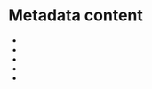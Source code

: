 # Metadata content

- <base>
- <link>
- <meta>
- <noscript>
- <script>
- <style>
- <template>
- <title>

# Flow content

- <a>
- <abbr>
- <address>
- <article>
- <aside>
- <audio>
- <b>
- <bdi>
- <bdo>
- <blockquote>
- <br>
- <button>
- <canvas>
- <cite>
- <code>
- <data>
- <datalist>
- <del>
- <details>
- <dfn>
- <dialog>
- <div>
- <dl>
- <em>
- <embed>
- <fieldset>
- <figure>
- <footer>
- <form>
- <h1>-<h6>
- <header>
- <hgroup>
- <hr>
- <i>
- <iframe>
- <img>
- <input>
- <ins>
- <kbd>
- <label>
- <main>
- <map>
- <mark>
- <math>
- <menu>
- <meter>
- <nav>
- <noscript>
- <object>
- <ol>
- <output>
- <p>
- <picture>
- <pre>
- <progress>
- <q>
- <ruby>
- <s>
- <samp>
- <script>
- <search>
- <section>
- <select>
- <slot>
- <small>
- <span>
- <strong>
- <sub>
- <sup>
- <svg>
- <table>
- <template>
- <textarea>
- <time>
- <u>
- <ul>
- <var>
- <video>
- <wbr>
- Autonomous custom elements
- Plain text

- <area>, if it is a descendant of a <map> element
- <link>, if the itemprop attribute is present
- <meta>, if the itemprop attribute is present

# Sectioning content

- <article>
- <aside>
- <nav>
- <section>

# Heading content

- <h1>-<h6>
- <hgroup>

# Phrasing content

- <abbr>
- <audio>
- <b>
- <bdi>
- <bdo>
- <br>
- <button>
- <canvas>
- <cite>
- <code>
- <data>
- <datalist>
- <dfn>
- <em>
- <embed>
- <i>
- <iframe>
- <img>
- <input>
- <kbd>
- <label>
- <mark>
- <math>
- <meter>
- <noscript>
- <object>
- <output>
- <picture>
- <progress>
- <q>
- <ruby>
- <s>
- <samp>
- <script>
- <select>
- <slot>
- <small>
- <span>
- <strong>
- <sub>
- <sup>
- <svg>
- <template>
- <textarea>
- <time>
- <u>
- <var>
- <video>
- <wbr>
- Autonomous custom elements
- Plain text

- <a>, if it contains only phrasing content
- <area>, if it is a descendant of a <map> element
- <del>, if it contains only phrasing content
- <ins>, if it contains only phrasing content
- <link>, if the itemprop attribute is present
- <map>, if it contains only phrasing content
- <meta>, if the itemprop attribute is present

# Embedded content

- <audio>
- <canvas>
- <embed>
- <iframe>
- <img>
- <math>
- <object>
- <picture>
- <svg>
- <video>

# Interactive content

- <button>
- <details>
- <embed>
- <iframe>
- <label>
- <select>
- <textarea>

- <a>, if the href attribute is present
- <audio>, if the controls attribute is present
- <img>, if the usemap attribute is present
- <input>, if the type attribute is not in the hidden state
- <object>, if the usemap attribute is present
- <video>, if the controls attribute is present

# Palpable content

- <a>
- <abbr>
- <address>
- <article>
- <aside>
- <b>
- <bdi>
- <bdo>
- <blockquote>
- <button>
- <canvas>
- <cite>
- <code>
- <data>
- <del>
- <details>
- <dfn>
- <div>
- <em>
- <embed>
- <fieldset>
- <footer>
- <figure>
- <form>
- <iframe>
- <img>
- <ins>
- <kbd>
- <label>
- <main>
- <map>
- <mark>
- <math>
- <meter>
- <nav>
- <object>
- <p>
- <picture>
- <pre>
- <progress>
- <q>
- <ruby>
- <s>
- <samp>
- <search>
- <section>
- <select>
- <small>
- <span>
- <strong>
- <sub>
- <sup>
- <svg>
- <table>
- <textarea>
- <time>
- <u>
- <var>
- <video>
- Autonomous custom elements
- Plain text that is not inter-element whitespace

- <audio>, if the controls attribute is present
- <dl>, if the element's children include at least one name-value group
- <input>, if the type attribute is not in the hidden state
- <ol>, if it's children include at least one <li> element
- <ul>, if it's children include at least one <li> element

# Script-supporting elements

- <script>
- <template>

# Form-associated content

- <button>
- <fieldset>
- <input>
- <object>
- <output>
- <select>
- <textarea>
- <img>

